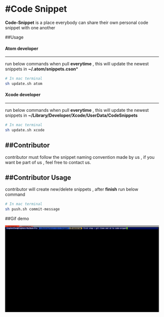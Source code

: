 #Code Snippet
===============================

**Code-Snippet** is a place everybody can share their own personal code snippet with one another

##Usage

#### Atom developer
-----------------------------------
run below commands when pull **everytime** ,  this will update the newest snippets in **~/.atom/snippets.cson***
```bash
# In mac terminal
sh update.sh atom
```

#### Xcode developer
-----------------------------------
run below commands when pull **everytime** ,  this will update the newest snippets in **~/Library/Developer/Xcode/UserData/CodeSnippets**
```bash
# In mac terminal
sh update.sh xcode
```

##Contributor
-----------------------------------
contributor must follow the snippet naming convention made by us , if you want be part of us , feel free to contact us.

##Contributor Usage
----------------------------------
contributor will create new/delete snippets , after **finish** run below command

```bash
# In mac terminal
sh push.sh commit-message
```

##Gif demo

![demo](gettingStart.gif)
